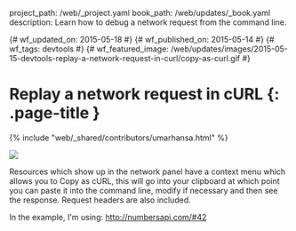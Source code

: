 project_path: /web/_project.yaml book_path: /web/updates/_book.yaml description: Learn how to debug a network request from the command line.

{# wf_updated_on: 2015-05-18 #} {# wf_published_on: 2015-05-14 #} {# wf_tags: devtools #} {# wf_featured_image: /web/updates/images/2015-05-15-devtools-replay-a-network-request-in-curl/copy-as-curl.gif #}

# Replay a network request in cURL {: .page-title }

{% include "web/_shared/contributors/umarhansa.html" %}

<img src="/web/updates/images/2015-05-15-devtools-replay-a-network-request-in-curl/copy-as-curl.gif" />

Resources which show up in the network panel have a context menu which allows you to Copy as cURL, this will go into your clipboard at which point you can paste it into the command line, modify if necessary and then see the response. Request headers are also included.

In the example, I'm using: <http://numbersapi.com/#42>
